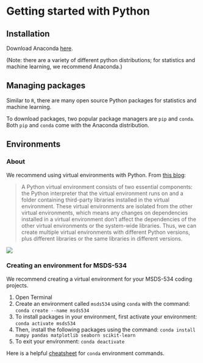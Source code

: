 # Getting started with Python

## Installation

Download Anaconda [here](https://www.anaconda.com/download).

(Note: there are a variety of different python distributions; for statistics and machine learning, we recommend Anaconda.)

## Managing packages

Similar to `R`, there are many open source Python packages for statistics and machine learning.

To download packages, two popular package managers are `pip` and `conda`.  Both `pip` and `conda` come with the Anaconda distribution. 

## Environments

### About

We recommend using virtual environments with Python. From [this blog](https://www.dataquest.io/blog/a-complete-guide-to-python-virtual-environments/):

> A Python virtual environment consists of two essential components: the Python interpreter that the virtual environment runs on and a folder containing third-party libraries installed in the virtual environment. These virtual environments are isolated from the other virtual environments, which means any changes on dependencies installed in a virtual environment don’t affect the dependencies of the other virtual environments or the system-wide libraries. Thus, we can create multiple virtual environments with different Python versions, plus different libraries or the same libraries in different versions.

![](https://www.dataquest.io/wp-content/uploads/2022/01/python-virtual-envs1.webp)

### Creating an environment for MSDS-534

We recommend creating a virtual environment for your MSDS-534 coding projects.

1. Open Terminal
2. Create an environment called `msds534` using `conda` with the command:
   ```conda create --name msds534```
3. To install packages in your environment, first activate your environment:
   ```conda activate msds534```
4. Then, install the following packages using the command:
   ```conda install numpy pandas matplotlib seaborn scikit-learn```
5. To exit your environment:
   ```conda deactivate```

Here is a helpful [cheatsheet](https://conda.io/projects/conda/en/latest/user-guide/tasks/manage-environments.html) for `conda` environment commands.

